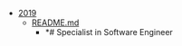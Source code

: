 - <a href = "E:\Node_projects\Node_Way\ArchivTSH_2\ArhivTimur_2\Certificate-master\3-Specialist\2019\cat.2019\dir.2019.md">2019</a>
    - <a href = "E:\Node_projects\Node_Way\ArchivTSH_2\ArhivTimur_2\Certificate-master\3-Specialist\2019\README.md">README.md</a>
        - *# Specialist in Software Engineer

